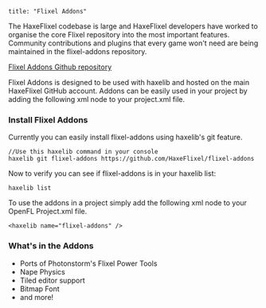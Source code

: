 ```
title: "Flixel Addons"
```

The HaxeFlixel codebase is large and HaxeFlixel developers have worked to organise the core Flixel repository into the most important features.
Community contributions and plugins that every game won't need are being maintained in the flixel-addons repository.

[Flixel Addons Github repository](https://github.com/HaxeFlixel/flixel-addons)

Flixel Addons is designed to be used with haxelib and hosted on the main HaxeFlixel GitHub account.
Addons can be easily used in your project by adding the following xml node to your project.xml file.

### Install Flixel Addons

Currently you can easily install flixel-addons using haxelib's git feature.

```
//Use this haxelib command in your console
haxelib git flixel-addons https://github.com/HaxeFlixel/flixel-addons
```

Now to verify you can see if flixel-addons is in your haxelib list:

```
haxelib list
```

To use the addons in a project simply add the following xml node to your OpenFL Project.xml file.

```
<haxelib name="flixel-addons" />
```

### What's in the Addons

- Ports of Photonstorm's Flixel Power Tools
- Nape Physics
- Tiled editor support
- Bitmap Font
- and more!
